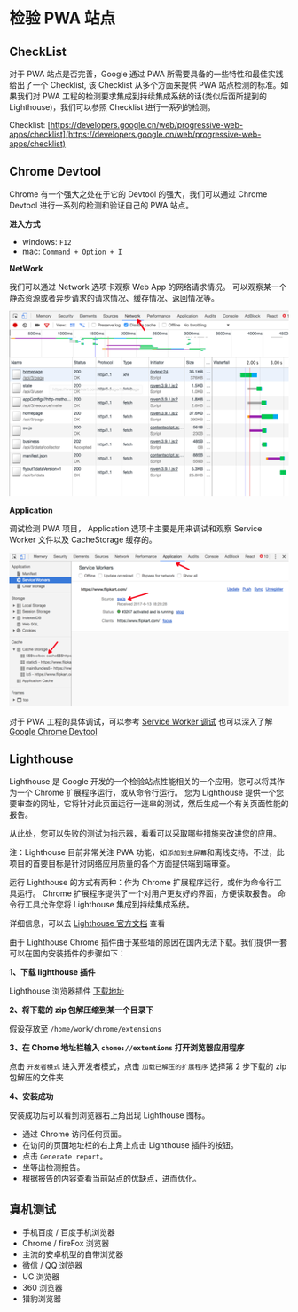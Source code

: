 # 检验 PWA 站点


## CheckList

对于 PWA 站点是否完善，Google 通过 PWA 所需要具备的一些特性和最佳实践给出了一个 Checklist, 该 Checklist 从多个方面来提供 PWA 站点检测的标准。如果我们对 PWA 工程的检测要求集成到持续集成系统的话(类似后面所提到的 Lighthouse)，我们可以参照 Checklist 进行一系列的检测。

Checklist: [https://developers.google.cn/web/progressive-web-apps/checklist](https://developers.google.cn/web/progressive-web-apps/checklist)

## Chrome Devtool

Chrome 有一个强大之处在于它的 Devtool 的强大，我们可以通过 Chrome Devtool 进行一系列的检测和验证自己的 PWA 站点。

**进入方式**

- windows: `F12`
- mac: `Command + Option + I`

**NetWork**

我们可以通过 Network 选项卡观察 Web App 的网络请求情况。
可以观察某一个静态资源或者异步请求的请求情况、缓存情况、返回情况等。

![chrome network](./images/chrome-network.png)

**Application**

调试检测 PWA 项目， Application 选项卡主要是用来调试和观察 Service Worker 文件以及 CacheStorage 缓存的。

![chrome application](./images/chrome-application.png)

对于 PWA 工程的具体调试，可以参考 [Service Worker 调试](https://lavas.baidu.com/doc/offline-and-cache-loading/service-worker/04-service-worker-debug)
也可以深入了解 [Google Chrome Devtool](https://developers.google.cn/web/tools/chrome-devtools)


## Lighthouse

Lighthouse 是 Google 开发的一个检验站点性能相关的一个应用。您可以将其作为一个 Chrome 扩展程序运行，或从命令行运行。 您为 Lighthouse 提供一个您要审查的网址，它将针对此页面运行一连串的测试，然后生成一个有关页面性能的报告。

从此处，您可以失败的测试为指示器，看看可以采取哪些措施来改进您的应用。

注：Lighthouse 目前非常关注 PWA 功能，如`添加到主屏幕`和离线支持。不过，此项目的首要目标是针对网络应用质量的各个方面提供端到端审查。


运行 Lighthouse 的方式有两种：作为 Chrome 扩展程序运行，或作为命令行工具运行。 Chrome 扩展程序提供了一个对用户更友好的界面，方便读取报告。 命令行工具允许您将 Lighthouse 集成到持续集成系统。

详细信息，可以去 [Lighthouse 官方文档](https://developers.google.cn/web/tools/lighthouse) 查看


由于 Lighthouse Chrome 插件由于某些墙的原因在国内无法下载。我们提供一套可以在国内安装插件的步骤如下：

**1、下载 lighthouse 插件**

Lighthouse 浏览器插件 [下载地址](./downloads/lighthouse_2.1.0_0.zip)

**2、将下载的 zip 包解压缩到某一个目录下**

假设存放至 `/home/work/chrome/extensions`

**3、在 Chome 地址栏输入 `chome://extentions` 打开浏览器应用程序**

点击 `开发者模式` 进入开发者模式，点击 `加载已解压的扩展程序` 选择第 2 步下载的 zip 包解压的文件夹

**4、安装成功**

安装成功后可以看到浏览器右上角出现 Lighthouse 图标。

- 通过 Chrome 访问任何页面。
- 在访问的页面地址栏的右上角上点击 Lighthouse 插件的按钮。
- 点击 `Generate report`。
- 坐等出检测报告。
- 根据报告的内容查看当前站点的优缺点，进而优化。


## 真机测试

- 手机百度 / 百度手机浏览器
- Chrome / fireFox 浏览器
- 主流的安卓机型的自带浏览器
- 微信 / QQ 浏览器
- UC 浏览器
- 360 浏览器
- 猎豹浏览器